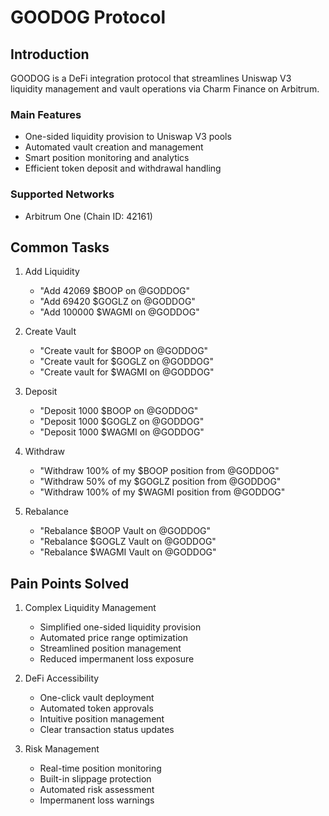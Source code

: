# GOODOG Protocol

## Introduction
GOODOG is a DeFi integration protocol that streamlines Uniswap V3 liquidity management and vault operations via Charm Finance on Arbitrum.

### Main Features
- One-sided liquidity provision to Uniswap V3 pools
- Automated vault creation and management
- Smart position monitoring and analytics
- Efficient token deposit and withdrawal handling

### Supported Networks
- Arbitrum One (Chain ID: 42161)

## Common Tasks

1. Add Liquidity
   - "Add 42069 $BOOP on @GODDOG"
   - "Add 69420 $GOGLZ on @GODDOG"
   - "Add 100000 $WAGMI on @GODDOG"

2. Create Vault   
   - "Create vault for $BOOP on @GODDOG"
   - "Create vault for $GOGLZ on @GODDOG"
   - "Create vault for $WAGMI on @GODDOG"

3. Deposit
   - "Deposit 1000 $BOOP on @GODDOG"
   - "Deposit 1000 $GOGLZ on @GODDOG"
   - "Deposit 1000 $WAGMI on @GODDOG"

4. Withdraw
   - "Withdraw 100% of my $BOOP position from @GODDOG"
   - "Withdraw 50% of my $GOGLZ position from @GODDOG"
   - "Withdraw 100% of my $WAGMI position from @GODDOG"

5. Rebalance
   - "Rebalance $BOOP Vault on @GODDOG"
   - "Rebalance $GOGLZ Vault on @GODDOG"
   - "Rebalance $WAGMI Vault on @GODDOG"

## Pain Points Solved

1. Complex Liquidity Management
   - Simplified one-sided liquidity provision
   - Automated price range optimization
   - Streamlined position management
   - Reduced impermanent loss exposure

2. DeFi Accessibility
   - One-click vault deployment
   - Automated token approvals
   - Intuitive position management
   - Clear transaction status updates

3. Risk Management
   - Real-time position monitoring
   - Built-in slippage protection
   - Automated risk assessment
   - Impermanent loss warnings